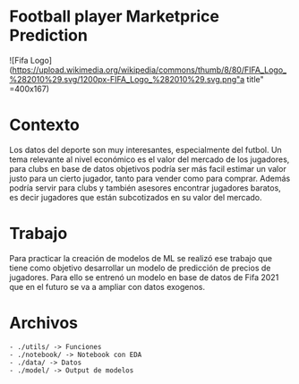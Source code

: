 # Football player Marketprice Prediction

![Fifa Logo](https://upload.wikimedia.org/wikipedia/commons/thumb/8/80/FIFA_Logo_%282010%29.svg/1200px-FIFA_Logo_%282010%29.svg.png"a title" =400x167)

# Contexto

Los datos del deporte son muy interesantes, especialmente del futbol. Un tema relevante al nivel económico es el valor del mercado de los jugadores, 
para clubs en base de datos objetivos podría ser más facil estimar un valor justo para un cierto jugador, tanto para vender como para comprar. 
Además podría servir para clubs y también asesores encontrar jugadores baratos, es decir jugadores que están subcotizados en su valor del mercado.

# Trabajo

Para practicar la creación de modelos de ML se realizó ese trabajo que tiene como objetivo desarrollar un modelo de predicción de precios de jugadores.
Para ello se entrenó un modelo en base de datos de Fifa 2021 que en el futuro se va a ampliar con datos exogenos.

# Archivos
    - ./utils/ -> Funciones
    - ./notebook/ -> Notebook con EDA
    - ./data/ -> Datos
    - ./model/ -> Output de modelos
